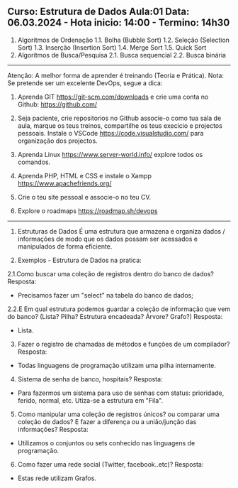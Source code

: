 Curso: Estrutura de Dados
Aula:01
Data: 06.03.2024 - Hota inicio: 14:00 - Termino: 14h30
----------------------------------------------------------
1. Algoritmos de Ordenação
1.1. Bolha (Bubble Sort)
1.2. Seleção (Selection Sort)
1.3. Inserção (Insertion Sort)
1.4. Merge Sort
1.5. Quick Sort
2. Algoritmos de Busca/Pesquisa
2.1. Busca sequencial
2.2. Busca binária
--------------------------------------------------------
Atenção: A melhor forma de aprender é treinando (Teoria e Prática).
Nota: Se pretende ser um excelente DevOps, segue a dica:
1. Aprenda GIT https://git-scm.com/downloads e crie uma conta no Github: https://github.com/ 

2. Seja paciente, crie repositorios no Github associe-o como tua sala de aula, marque os teus treinos, compartilhe os teus execício e projectos pessoais.
Instale o VSCode https://code.visualstudio.com/ para organização dos projectos.

3. Aprenda Linux https://www.server-world.info/ explore todos os comandos.

4. Aprenda PHP, HTML e CSS e instale o Xampp https://www.apachefriends.org/ 

5. Crie o teu site pessoal e associe-o no teu CV.

6. Explore o roadmaps https://roadmap.sh/devops 

-------------------------------------------------------------
1. Estruturas de Dados
É uma estrutura que armazena e organiza dados / informações de modo que os dados possam ser acessados e manipulados de forma eficiente.

2. Exemplos - Estrutura de Dados na pratica:

2.1.Como buscar uma coleção de registros dentro do banco de dados?
Resposta:
* Precisamos fazer um "select" na tabela do banco de dados;

2.2.E Em qual estrutura podemos guardar a coleção de informação que vem do banco?
(Lista? Pilha? Estrutura encadeada? Árvore? Grafo?)
Resposta:
* Lista.

3. Fazer o registro de chamadas de métodos e funções de um compilador?
Resposta:
* Todas linguagens de programação utilizam uma pilha internamente.

4. Sistema de senha de banco, hospitais?
Resposta:
* Para fazermos um sistema para uso de senhas com status: prioridade, ferido, normal, etc. Utiza-se a estrutura em "Fila".

5. Como manipular uma coleção de registros únicos? ou comparar uma coleção de dados? E fazer a diferença ou a união/junção das informações?
Resposta:
* Utilizamos o conjuntos ou sets conhecido nas linguagens de programação.

6. Como fazer uma rede social (Twitter, facebook..etc)?
Resposta:
* Estas rede utilizam Grafos.




